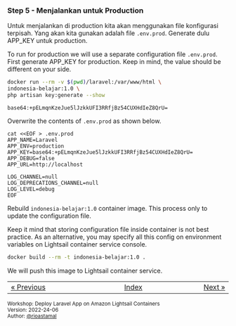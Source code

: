 
### <a name="step-5"></a>Step 5 - Menjalankan untuk Production

Untuk menjalankan di production kita akan menggunakan file konfigurasi terpisah. Yang akan kita gunakan adalah file `.env.prod`. Generate dulu APP_KEY untuk production.

To run for production we will use a separate configuration file `.env.prod`. First generate APP_KEY for production. Keep in mind, the value should be different on your side.

```sh
docker run --rm -v $(pwd)/laravel:/var/www/html \
indonesia-belajar:1.0 \
php artisan key:generate --show
```

```
base64:+pELmqnKzeJue5lJzkkUFI3RRfjBz54CUXHdIeZ8QrU=
```

Overwrite the contents of `.env.prod` as shown below.

```
cat <<EOF > .env.prod
APP_NAME=Laravel
APP_ENV=production
APP_KEY=base64:+pELmqnKzeJue5lJzkkUFI3RRfjBz54CUXHdIeZ8QrU=
APP_DEBUG=false
APP_URL=http://localhost

LOG_CHANNEL=null
LOG_DEPRECATIONS_CHANNEL=null
LOG_LEVEL=debug
EOF
```

Rebuild `indonesia-belajar:1.0` container image. This process only to update the configuration file.

Keep it mind that storing configuration file inside container is not best practice. As an alternative, you may specify all this config on environment variables on Lightsail container service console.

```sh
docker build --rm -t indonesia-belajar:1.0 .
```

We will push this image to Lightsail container service. 


<table border="0" style="width: 100%; display: table;"><tr><td><a href="STEP-4.md">&laquo; Previous</td><td align="center"><a href="README.md">Index</a></td><td align="right"><a href="STEP-6.md">Next &raquo;</a></td></tr></table>

<sup>Workshop: Deploy Laravel App on Amazon Lightsail Containers  
Version: 2022-24-06  
Author: [@rioastamal](https://github.com/rioastamal)</sup>

